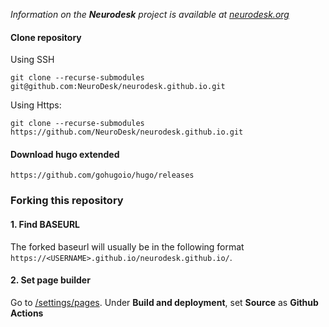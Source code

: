 _Information on the **Neurodesk** project is available at [neurodesk.org](https://neurodesk.org)_

#### Clone repository
Using SSH
```
git clone --recurse-submodules git@github.com:NeuroDesk/neurodesk.github.io.git
```
Using Https:
```
git clone --recurse-submodules https://github.com/NeuroDesk/neurodesk.github.io.git
````

#### Download hugo extended
```
https://github.com/gohugoio/hugo/releases
```

### Forking this repository

#### 1. Find BASEURL

The forked baseurl will usually be in the following format `https://<USERNAME>.github.io/neurodesk.github.io/`. 

#### 2. Set page builder
Go to [/settings/pages](../../settings/pages). Under **Build and deployment**, set **Source** as **Github Actions**
